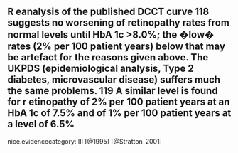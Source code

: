 R eanalysis of the published DCCT curve 118 suggests no worsening of retinopathy rates from normal levels until HbA 1c >8.0%; the �low� rates (2% per 100 patient years) below that may be artefact for the reasons given above. The UKPDS (epidemiological analysis, Type 2 diabetes, microvascular disease) suffers much the same problems. 119 A similar level is found for r etinopathy of 2% per 100 patient years at an HbA 1c of 7.5% and of 1% per 100 patient years at a level of 6.5% 
---
 nice.evidencecategory: III
[@1995]
[@Stratton_2001]
